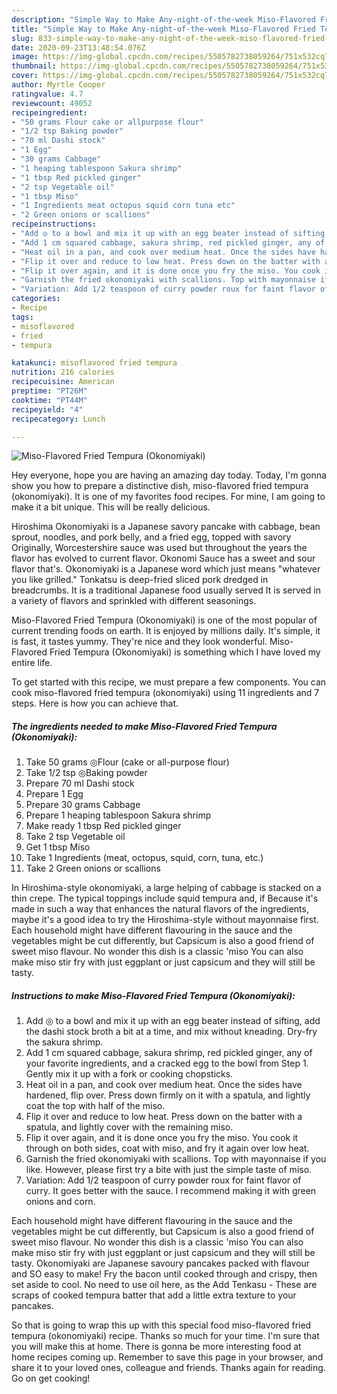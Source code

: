 ```yaml
---
description: "Simple Way to Make Any-night-of-the-week Miso-Flavored Fried Tempura (Okonomiyaki)"
title: "Simple Way to Make Any-night-of-the-week Miso-Flavored Fried Tempura (Okonomiyaki)"
slug: 833-simple-way-to-make-any-night-of-the-week-miso-flavored-fried-tempura-okonomiyaki
date: 2020-09-23T13:48:54.076Z
image: https://img-global.cpcdn.com/recipes/5505782738059264/751x532cq70/miso-flavored-fried-tempura-okonomiyaki-recipe-main-photo.jpg
thumbnail: https://img-global.cpcdn.com/recipes/5505782738059264/751x532cq70/miso-flavored-fried-tempura-okonomiyaki-recipe-main-photo.jpg
cover: https://img-global.cpcdn.com/recipes/5505782738059264/751x532cq70/miso-flavored-fried-tempura-okonomiyaki-recipe-main-photo.jpg
author: Myrtle Cooper
ratingvalue: 4.7
reviewcount: 49052
recipeingredient:
- "50 grams Flour cake or allpurpose flour"
- "1/2 tsp Baking powder"
- "70 ml Dashi stock"
- "1 Egg"
- "30 grams Cabbage"
- "1 heaping tablespoon Sakura shrimp"
- "1 tbsp Red pickled ginger"
- "2 tsp Vegetable oil"
- "1 tbsp Miso"
- "1 Ingredients meat octopus squid corn tuna etc"
- "2 Green onions or scallions"
recipeinstructions:
- "Add ◎ to a bowl and mix it up with an egg beater instead of sifting, add the dashi stock broth a bit at a time, and mix without kneading. Dry-fry the sakura shrimp."
- "Add 1 cm squared cabbage, sakura shrimp, red pickled ginger, any of your favorite ingredients, and a cracked egg to the bowl from Step 1. Gently mix it up with a fork or cooking chopsticks."
- "Heat oil in a pan, and cook over medium heat. Once the sides have hardened, flip over. Press down firmly on it with a spatula, and lightly coat the top with half of the miso."
- "Flip it over and reduce to low heat. Press down on the batter with a spatula, and lightly cover with the remaining miso."
- "Flip it over again, and it is done once you fry the miso. You cook it through on both sides, coat with miso, and fry it again over low heat."
- "Garnish the fried okonomiyaki with scallions. Top with mayonnaise if you like.  However, please first try a bite with just the simple taste of miso."
- "Variation: Add 1/2 teaspoon of curry powder roux for faint flavor of curry. It goes better with the sauce. I recommend making it with green onions and corn."
categories:
- Recipe
tags:
- misoflavored
- fried
- tempura

katakunci: misoflavored fried tempura 
nutrition: 216 calories
recipecuisine: American
preptime: "PT26M"
cooktime: "PT44M"
recipeyield: "4"
recipecategory: Lunch

---
```



![Miso-Flavored Fried Tempura (Okonomiyaki)](https://img-global.cpcdn.com/recipes/5505782738059264/751x532cq70/miso-flavored-fried-tempura-okonomiyaki-recipe-main-photo.jpg)

Hey everyone, hope you are having an amazing day today. Today, I'm gonna show you how to prepare a distinctive dish, miso-flavored fried tempura (okonomiyaki). It is one of my favorites food recipes. For mine, I am going to make it a bit unique. This will be really delicious.

Hiroshima Okonomiyaki is a Japanese savory pancake with cabbage, bean sprout, noodles, and pork belly, and a fried egg, topped with savory Originally, Worcestershire sauce was used but throughout the years the flavor has evolved to current flavor. Okonomi Sauce has a sweet and sour flavor that&#39;s. Okonomiyaki is a Japanese word which just means &#34;whatever you like grilled.&#34; Tonkatsu is deep-fried sliced pork dredged in breadcrumbs. It is a traditional Japanese food usually served It is served in a variety of flavors and sprinkled with different seasonings.

Miso-Flavored Fried Tempura (Okonomiyaki) is one of the most popular of current trending foods on earth. It is enjoyed by millions daily. It's simple, it is fast, it tastes yummy. They're nice and they look wonderful. Miso-Flavored Fried Tempura (Okonomiyaki) is something which I have loved my entire life.


To get started with this recipe, we must prepare a few components. You can cook miso-flavored fried tempura (okonomiyaki) using 11 ingredients and 7 steps. Here is how you can achieve that.

<!--inarticleads1-->

##### The ingredients needed to make Miso-Flavored Fried Tempura (Okonomiyaki):

1. Take 50 grams ◎Flour (cake or all-purpose flour)
1. Take 1/2 tsp ◎Baking powder
1. Prepare 70 ml Dashi stock
1. Prepare 1 Egg
1. Prepare 30 grams Cabbage
1. Prepare 1 heaping tablespoon Sakura shrimp
1. Make ready 1 tbsp Red pickled ginger
1. Take 2 tsp Vegetable oil
1. Get 1 tbsp Miso
1. Take 1 Ingredients (meat, octopus, squid, corn, tuna, etc.)
1. Take 2 Green onions or scallions


In Hiroshima-style okonomiyaki, a large helping of cabbage is stacked on a thin crepe. The typical toppings include squid tempura and, if Because it&#39;s made in such a way that enhances the natural flavors of the ingredients, maybe it&#39;s a good idea to try the Hiroshima-style without mayonnaise first. Each household might have different flavouring in the sauce and the vegetables might be cut differently, but Capsicum is also a good friend of sweet miso flavour. No wonder this dish is a classic &#39;miso You can also make miso stir fry with just eggplant or just capsicum and they will still be tasty. 

<!--inarticleads2-->

##### Instructions to make Miso-Flavored Fried Tempura (Okonomiyaki):

1. Add ◎ to a bowl and mix it up with an egg beater instead of sifting, add the dashi stock broth a bit at a time, and mix without kneading. Dry-fry the sakura shrimp.
1. Add 1 cm squared cabbage, sakura shrimp, red pickled ginger, any of your favorite ingredients, and a cracked egg to the bowl from Step 1. Gently mix it up with a fork or cooking chopsticks.
1. Heat oil in a pan, and cook over medium heat. Once the sides have hardened, flip over. Press down firmly on it with a spatula, and lightly coat the top with half of the miso.
1. Flip it over and reduce to low heat. Press down on the batter with a spatula, and lightly cover with the remaining miso.
1. Flip it over again, and it is done once you fry the miso. You cook it through on both sides, coat with miso, and fry it again over low heat.
1. Garnish the fried okonomiyaki with scallions. Top with mayonnaise if you like.  However, please first try a bite with just the simple taste of miso.
1. Variation: Add 1/2 teaspoon of curry powder roux for faint flavor of curry. It goes better with the sauce. I recommend making it with green onions and corn.


Each household might have different flavouring in the sauce and the vegetables might be cut differently, but Capsicum is also a good friend of sweet miso flavour. No wonder this dish is a classic &#39;miso You can also make miso stir fry with just eggplant or just capsicum and they will still be tasty. Okonomiyaki are Japanese savoury pancakes packed with flavour and SO easy to make! Fry the bacon until cooked through and crispy, then set aside to cool. No need to use oil here, as the Add Tenkasu - These are scraps of cooked tempura batter that add a little extra texture to your pancakes. 

So that is going to wrap this up with this special food miso-flavored fried tempura (okonomiyaki) recipe. Thanks so much for your time. I'm sure that you will make this at home. There is gonna be more interesting food at home recipes coming up. Remember to save this page in your browser, and share it to your loved ones, colleague and friends. Thanks again for reading. Go on get cooking!
